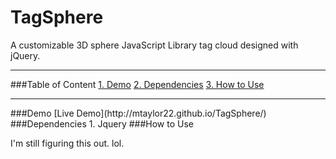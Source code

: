 TagSphere
=========

A customizable 3D sphere JavaScript Library tag cloud designed with jQuery.


---
###Table of Content
[ 1. Demo](#demo)
[ 2. Dependencies](#dependencies) 
[ 3. How to Use](#usage)

---


<a name="demo">
###Demo
[Live Demo](http://mtaylor22.github.io/TagSphere/)


<a name="dependencies">
###Dependencies
1. Jquery

<a name="usage">
###How to Use

I'm still figuring this out. lol.
